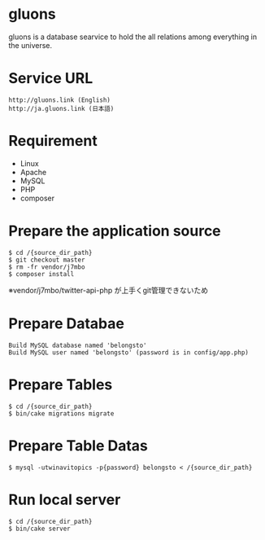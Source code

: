 # gluons
gluons is a database searvice to hold the all relations among everything in the universe.

# Service URL
    http://gluons.link (English)
    http://ja.gluons.link (日本語)

# Requirement

* Linux
* Apache
* MySQL
* PHP
* composer

# Prepare the application source

    $ cd /{source_dir_path}
    $ git checkout master
    $ rm -fr vendor/j7mbo
    $ composer install

※vendor/j7mbo/twitter-api-php が上手くgit管理できないため

# Prepare Databae

    Build MySQL database named 'belongsto'
    Build MySQL user named 'belongsto' (password is in config/app.php)

# Prepare Tables

    $ cd /{source_dir_path}
    $ bin/cake migrations migrate

# Prepare Table Datas

    $ mysql -utwinavitopics -p{password} belongsto < /{source_dir_path}


# Run local server

    $ cd /{source_dir_path}
    $ bin/cake server
